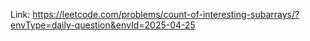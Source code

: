 Link: https://leetcode.com/problems/count-of-interesting-subarrays/?envType=daily-question&envId=2025-04-25